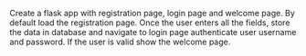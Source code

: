 Create a flask app with registration page, login page and welcome page. 
By default load the registration page.
Once the user enters all the fields, store the data in database and navigate to login page authenticate user username and password. 
If the user is valid show the welcome page.

